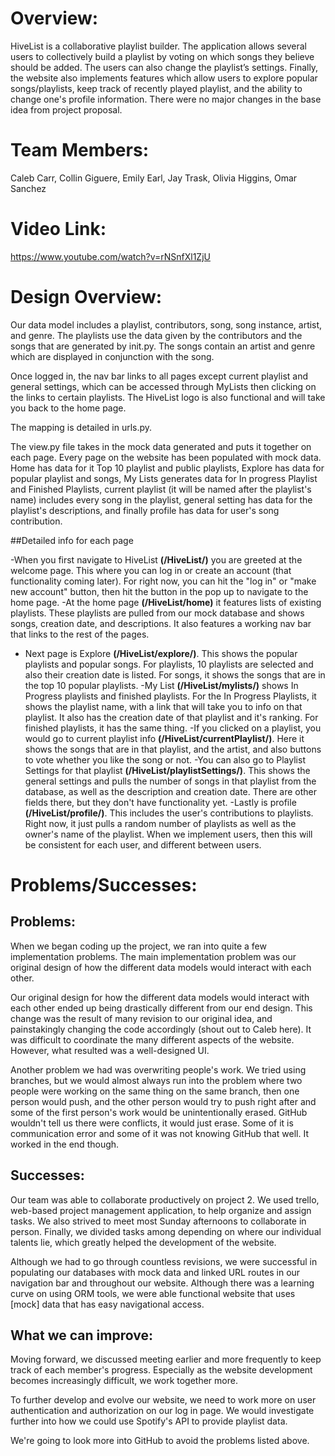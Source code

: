 ﻿# Overview:HiveList is a collaborative playlist builder. The application allows several users to collectively build a playlist by voting on which songs they believe should be added. The users can also change the playlist’s settings. Finally, the website also implements features which allow users to explore popular songs/playlists, keep track of recently played playlist, and the ability to change one's profile information. There were no major changes in the base idea from project proposal.# Team Members: Caleb Carr, Collin Giguere, Emily Earl, Jay Trask, Olivia Higgins, Omar Sanchez# Video Link:https://www.youtube.com/watch?v=rNSnfXl1ZjU# Design Overview:Our data model includes a playlist, contributors, song, song instance, artist, and genre. The playlists use the data given by the contributors and the songs that are generated by init.py. The songs contain an artist and genre which are displayed in conjunction with the song.Once logged in, the nav bar links to all pages except current playlist and general settings, which can be accessed through MyLists then clicking on the links to certain playlists. The HiveList logo is also functional and will take you back to the home page. The mapping is detailed in urls.py.The view.py file takes in the mock data generated and puts it together on each page. Every page on the website has been populated with mock data. Home has data for it Top 10 playlist and public playlists, Explore has data for popular playlist and songs, My Lists generates data for In progress Playlist and Finished Playlists, current playlist (it will be named after the playlist's name) includes every song in the playlist, general setting has data for the playlist's descriptions, and finally profile has data for user's song contribution.##Detailed info for each page-When you first navigate to HiveList **(/HiveList/)** you are greeted at the welcome page. This where you can log in or create an account (that functionality coming later). For right now, you can hit the "log in" or "make new account" button, then hit the button in the pop up to navigate to the home page. -At the home page **(/HiveList/home)** it features lists of existing playlists. These playlists are pulled from our mock database and shows songs, creation date, and descriptions. It also features a working nav bar that links to the rest of the pages.- Next page is Explore **(/HiveList/explore/)**. This shows the popular playlists and popular songs. For playlists, 10 playlists are selected and also their creation date is listed. For songs, it shows the songs that are in the top 10 popular playlists.-My List **(/HiveList/mylists/)** shows In Progress playlists and finished playlists. For the In Progress Playlists, it shows the playlist name, with a link that will take you to info on that playlist. It also has the creation date of that playlist and it's ranking. For finished playlists, it has the same thing.-If you clicked on a playlist, you would go to current playlist info **(/HiveList/currentPlaylist/)**. Here it shows the songs that are in that playlist, and the artist, and also buttons to vote whether you like the song or not. -You can also go to Playlist Settings for that playlist **(/HiveList/playlistSettings/)**. This shows the general settings and pulls the number of songs in that playlist from the database, as well as the description and creation date. There are other fields there, but they don't have functionality yet. -Lastly is profile **(/HiveList/profile/)**. This includes the user's contributions to playlists. Right now, it just pulls a random number of playlists as well as the owner's name of the playlist. When we implement users, then this will be consistent for each user, and different between users.# Problems/Successes:## Problems:When we began coding up the project, we ran into quite a few implementation problems. The main implementation problem was our original design of how the different data models would interact with each other. Our original design for how the different data models would interact with each other ended up being drastically different from our end design. This change was the result of many revision to our original idea, and painstakingly changing the code accordingly (shout out to Caleb here). It was difficult to coordinate the many different aspects of the website. However, what resulted was a well-designed UI. Another problem we had was overwriting people's work. We tried using branches, but we would almost always run into the problem where two people were working on the same thing on the same branch, then one person would push, and the other person would try to push right after and some of the first person's work would be unintentionally erased. GitHub wouldn't tell us there were conflicts, it would just erase. Some of it is communication error and some of it was not knowing GitHub that well. It worked in the end though. ## Successes:Our team was able to collaborate productively on project 2. We used trello, web-based project management application, to help organize and assign tasks. We also strived to meet most Sunday afternoons to collaborate in person. Finally, we divided tasks among depending on where our individual talents lie, which greatly helped the development of the website. Although we had to go through countless revisions, we were successful in populating our databases with mock data and linked URL routes in our navigation bar and throughout our website. Although there was a learning curve on using ORM tools, we were able functional website that uses [mock] data that has easy navigational access.## What we can improve:Moving forward, we discussed meeting earlier and more frequently to keep track of each member's progress. Especially as the website development becomes increasingly difficult, we work together more. To further develop and evolve our website, we need to work more on user authentication and authorization on our log in page. We would investigate further into how we could use Spotify's API to provide playlist data.We're going to look more into GitHub to avoid the problems listed above.